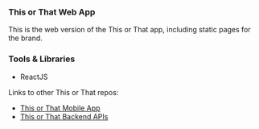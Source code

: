 ### This or That Web App
This is the web version of the This or That app, including static pages for the brand. 

### Tools & Libraries
- ReactJS

Links to other This or That repos: 
- [This or That Mobile App](https://github.com/thepavanbarla/thisorthat-app)
- [This or That Backend APIs](https://github.com/thepavanbarla/thisorthat-services)
